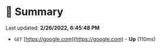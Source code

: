 # 📖 Summary
Last updated: **2/26/2022, 6:45:48 PM**

- `GET` [https://google.com](https://google.com) - **Up** (110ms)
